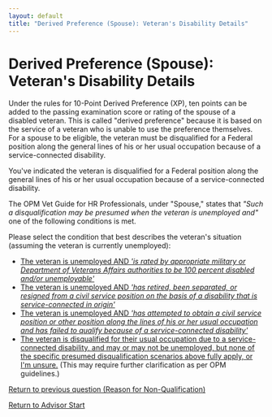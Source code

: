 ```yaml
---
layout: default
title: "Derived Preference (Spouse): Veteran's Disability Details"
---
```


# Derived Preference (Spouse): Veteran's Disability Details

Under the rules for 10-Point Derived Preference (XP), ten points can be added to the passing examination score or rating of the spouse of a disabled veteran. This is called "derived preference" because it is based on the service of a veteran who is unable to use the preference themselves. For a spouse to be eligible, the veteran must be disqualified for a Federal position along the general lines of his or her usual occupation because of a service-connected disability.

You've indicated the veteran is disqualified for a Federal position along the general lines of his or her usual occupation because of a service-connected disability.

The OPM Vet Guide for HR Professionals, under "Spouse," states that *"Such a disqualification may be presumed when the veteran is unemployed and"* one of the following conditions is met.

Please select the condition that best describes the veteran's situation (assuming the veteran is currently unemployed):

*   [The veteran is unemployed AND *'is rated by appropriate military or Department of Veterans Affairs authorities to be 100 percent disabled and/or unemployable'*](./advisor/eligible_xp_derived_spouse.md)
*   [The veteran is unemployed AND *'has retired, been separated, or resigned from a civil service position on the basis of a disability that is service-connected in origin'*](./advisor/eligible_xp_derived_spouse.md)
*   [The veteran is unemployed AND *'has attempted to obtain a civil service position or other position along the lines of his or her usual occupation and has failed to qualify because of a service-connected disability'*](./advisor/eligible_xp_derived_spouse.md)
*   [The veteran is disqualified for their usual occupation due to a service-connected disability, and may or may not be unemployed, but none of the specific presumed disqualification scenarios above fully apply, or I'm unsure.](./advisor/derived_spouse_furtherclarification.md) (This may require further clarification as per OPM guidelines.)

[Return to previous question (Reason for Non-Qualification)](./derived_spouse_vetdisabilityreason.md)

[Return to Advisor Start](./start.md)
